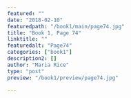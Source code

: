 ```yaml
---
featured: ""
date: "2018-02-10"
featuredpath: "/book1/main/page74.jpg"
title: "Book 1, Page 74"
linktitle: ""
featuredalt: "Page74"
categories: ["book1"]
description2: []
author: "Maria Rice"
type: "post"
preview: "/book1/preview/page74.jpg"

---
```



